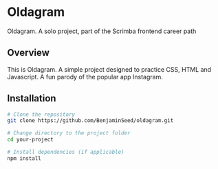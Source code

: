 # Oldagram

Oldagram. A solo project, part of the Scrimba frontend career path


## Overview

This is Oldagram. A simple project designed to practice CSS, HTML and Javascript. A fun parody of the popular app Instagram.


## Installation

```bash
# Clone the repository
git clone https://github.com/BenjaminSeed/oldagram.git

# Change directory to the project folder
cd your-project

# Install dependencies (if applicable)
npm install
